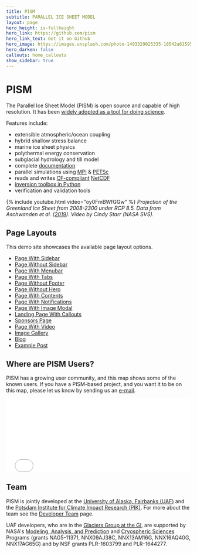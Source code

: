 ```yaml
---
title: PISM
subtitle: PARALLEL ICE SHEET MODEL
layout: page
hero_height: is-fullheight
hero_link: https://github.com/pism
hero_link_text: Get it on Github
hero_image: https://images.unsplash.com/photo-1493329025335-18542a61595f?ixid=MnwxMjA3fDB8MHxwaG90by1wYWdlfHx8fGVufDB8fHx8&ixlib=rb-1.2.1&auto=format&fit=crop&w=1934&q=80
hero_darken: false
callouts: home_callouts
show_sidebar: true
---
```


# PISM

The Parallel Ice Sheet Model (PISM) is open source and capable of high resolution. It has been [widely adopted as a tool for doing
science](publications).

Features include:

 * extensible atmospheric/ocean coupling
 * hybrid shallow stress balance
 * marine ice sheet physics
 * polythermal energy conservation
 * subglacial hydrology and till model
 * complete [documentation](overview)
 * parallel simulations using [MPI](https://en.wikipedia.org/wiki/Message_Passing_Interface) & [PETSc](http://www.mcs.anl.gov/petsc/)
 * reads and writes [CF-compliant](http://cfconventions.org/) [NetCDF](http://www.unidata.ucar.edu/software/netcdf/)
 * [inversion toolbox in Python](http://www.pism-docs.org/doxy/inverse/html/index.html)
 * verification and validation tools

{% include youtube.html video="oy0FmBWfGGw" %}
*Projection of the Greenland Ice Sheet from 2008-2300 under RCP 8.5. Data from Aschwanden et al. ([2019](https://doi.org/10.1126/sciadv.aav9396)). Video by Cindy Starr (NASA SVS).*

## Page Layouts

This demo site showcases the available page layout options.

* [Page With Sidebar](page-1/)
* [Page Without Sidebar](page-2/)
* [Page With Menubar](page-3/)
* [Page With Tabs](page-4/)
* [Page Without Footer](page-5/)
* [Page Without Hero](page-without-hero/)
* [Page With Contents](page-with-contents/)
* [Page With Notifications](page-with-notification/)
* [Page With Image Modal](page-with-image-modal/)
* [Landing Page With Callouts](landing/)
* [Sponsors Page](sponsors/)
* [Page With Video](page-with-video/)
* [Image Gallery](gallery/)
* [Blog](blog/)
* [Example Post](2020/05/08/creating-a-docs-site-with-bulma-clean-theme/)

## Where are PISM Users?

PISM has a growing user community, and this map shows some of the known users. If you have a PISM-based project, and you want it to be on this map, please let us know by sending us an <a href="mailto:{{ site.author.email }}">e-mail</a>.

<iframe src="talkmap/map.html" onload='javascript:(function(o){o.style.height=o.contentWindow.document.body.scrollHeight+"px";}(this));' style="height: 200px; width: 100%; border: none; overflow: hidden;"></iframe>

## Team

PISM is jointly developed at the [University of Alaska, Fairbanks (UAF)](http://www.uaf.edu/) and the [Potsdam Institute for Climate Impact Research (PIK)](http://www.pik-potsdam.de/). For more about the team see the [Developer Team](team) page.

UAF developers, who are in the [Glaciers Group at the GI](https://glaciers.gi.alaska.edu), are supported by NASA's [Modeling, Analysis, and Prediction](http://map.nasa.gov/) and [Cryospheric Sciences](http://ice.nasa.gov/) Programs (grants NAG5-11371, NNX09AJ38C, NNX13AM16G, NNX16AQ40G, NNX17AG65G) and by NSF grants PLR-1603799 and PLR-1644277.
